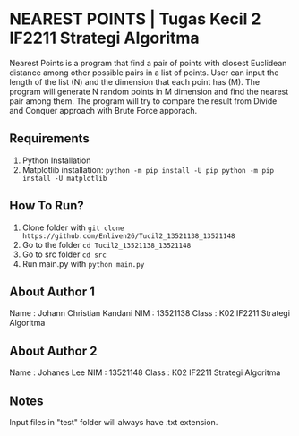 # NEAREST POINTS | Tugas Kecil 2 IF2211 Strategi Algoritma
Nearest Points is a program that find a pair of points with closest Euclidean distance among other possible pairs in a list of points. User can input the length of the list (N) and the dimension that each point has (M). The program will generate N random points in M dimension and find the nearest pair among them. The program will try to compare the result from Divide and Conquer approach with Brute Force apporach.

## Requirements
1. Python Installation
2. Matplotlib installation:
  `python -m pip install -U pip
  python -m pip install -U matplotlib`

## How To Run?
1. Clone folder with `git clone https://github.com/Enliven26/Tucil2_13521138_13521148`
2. Go to the folder `cd Tucil2_13521138_13521148`
3. Go to src folder `cd src`
4. Run main.py with  `python main.py`

## About Author 1
Name : Johann Christian Kandani
NIM : 13521138
Class : K02 IF2211 Strategi Algoritma

## About Author 2
Name : Johanes Lee
NIM : 13521148
Class : K02 IF2211 Strategi Algoritma

## Notes
Input files in "test" folder will always have .txt extension.
